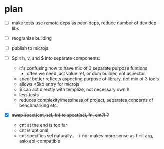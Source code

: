 # plan

* [ ] make tests use remote deps as peer-deps, reduce number of dev dep libs

* [ ] reogranize building

* [ ] publish to microjs

* [ ] Split h, v, and $ into separate components:
  + it's confusing now to have mix of 3 separate purpose funtions
    + often we need just value ref, or dom builder, not aspector
  + _spect_ better reflects aspecting purpose of library, not mix of 3 tools
  + allows <5kb entry for microjs
  + $ can act directly with templize, not necessary own h
  + less tests
  + reduces complexity/messiness of project, separates concerns of benchmarking etc.

* [x] ~~swap spect(cnt, sel, fn) to spect(sel, fn, cnt?) ?~~
  - cnt at the end is too far
  + cnt is optional
  - cnt specifies sel naturally...
  → no: makes more sense as first arg, aslo api-compatible
